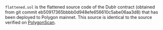 `flattened.sol` is the flattened source code of the Dublr contract (obtained from git commit eb50917365bbbb0d948efe656610c5abe06aa3d8) that has been deployed to Polygon mainnet. This source is identical to the source verified on [PolygonScan](https://polygonscan.com/address/0x3D739A2db4F42632ca090a7a6713a9A62DB994C0#code).

